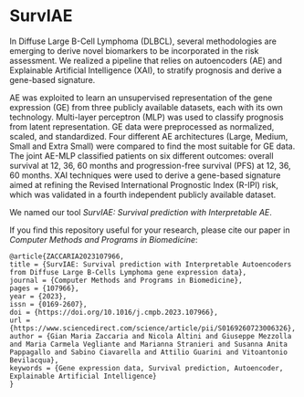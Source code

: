 # SurvIAE
In Diffuse Large B-Cell Lymphoma (DLBCL), several methodologies are emerging to derive novel biomarkers to
be incorporated in the risk assessment. We realized a pipeline that relies on autoencoders (AE) and 
Explainable Artificial Intelligence (XAI), to stratify prognosis and derive a gene-based signature.

AE was exploited to learn an unsupervised representation of the gene expression (GE) from three publicly available 
datasets, each with its own technology. Multi-layer perceptron (MLP) was used to classify prognosis from latent
representation. GE data were preprocessed as normalized, scaled, and standardized.
Four different AE architectures (Large, Medium, Small and Extra Small) were compared to find the most suitable
for GE data. The joint AE-MLP classified patients on six different outcomes: overall survival at 12, 36, 60 months
and progression-free survival (PFS) at 12, 36, 60 months. XAI techniques were used to derive a gene-based signature
aimed at refining the Revised International Prognostic Index (R-IPI) risk, which was validated in a fourth independent
publicly available dataset. 

We named our tool *SurvIAE: Survival prediction with Interpretable AE*.

If you find this repository useful for your research, please cite our paper in *Computer Methods and Programs in Biomedicine*:
```
@article{ZACCARIA2023107966,
title = {SurvIAE: Survival prediction with Interpretable Autoencoders from Diffuse Large B-Cells Lymphoma gene expression data},
journal = {Computer Methods and Programs in Biomedicine},
pages = {107966},
year = {2023},
issn = {0169-2607},
doi = {https://doi.org/10.1016/j.cmpb.2023.107966},
url = {https://www.sciencedirect.com/science/article/pii/S0169260723006326},
author = {Gian Maria Zaccaria and Nicola Altini and Giuseppe Mezzolla and Maria Carmela Vegliante and Marianna Stranieri and Susanna Anita Pappagallo and Sabino Ciavarella and Attilio Guarini and Vitoantonio Bevilacqua},
keywords = {Gene expression data, Survival prediction, Autoencoder, Explainable Artificial Intelligence}
}
```